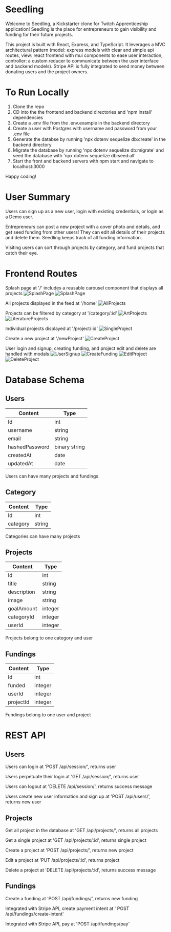 # Seedling
Welcome to Seedling, a Kickstarter clone for Twitch Apprenticeship application! Seedling is the place for entrepreneurs to gain visibility and funding for their future projects. 

This project is built with React, Express, and TypeScript. It leverages a MVC architectural pattern (model: express models with clear and simple api routes, view: react frontend with mui components to ease user interaction, controller: a custom reducer to communicate between the user interface and backend models). Stripe API is fully integrated to send money between donating users and the project owners. 

# To Run Locally

1. Clone the repo
2. CD into the the frontend and backend directories and 'npm install' dependencies
3. Create a .env file from the .env.example in the backend directory
4. Create a user with Postgres with username and password from your .env file
5. Generate the databse by running 'npx dotenv sequelize db:create' in the backend directory 
6. Migrate the database by running 'npx dotenv sequelize db:migrate' and seed the database with 'npx dotenv sequelize db:seed:all'
7. Start the front and backend servers with npm start and navigate to localhost:3000 

Happy coding!

# User Summary 

Users can sign up as a new user, login with existing credentials, or login as a Demo user. 

Entrepreneurs can post a new project with a cover photo and details, and get seed funding from other users! They can edit all details of their projects and delete them. Seedling keeps track of all funding information.

Visiting users can sort through projects by category, and fund projects that catch their eye.

# Frontend Routes

Splash page at '/' includes a reusable carousel component that displays all projects
![SplashPage](https://user-images.githubusercontent.com/85664060/159148497-dce25ac8-f665-4343-8be6-01fcbcf14cbe.png)
![SplashPage](https://user-images.githubusercontent.com/85664060/159148495-bc8d7dba-77fc-4c81-9144-7781d13396b7.png)

All projects displayed in the feed at '/home'
![AllProjects](https://user-images.githubusercontent.com/85664060/159148327-74d77fbf-7108-47bc-a37a-597294d8c990.png)

Projects can be filtered by category at '/category/:id'
![ArtProjects](https://user-images.githubusercontent.com/85664060/159148330-05ddbb2c-b21a-4bf8-ad73-f9ed4e7ea12e.png)
![LiteratureProjects](https://user-images.githubusercontent.com/85664060/159148332-28fbb979-a26c-4ae5-b6b1-1d4a61abdedf.png)

Individual projects displayed at '/project/:id'
![SingleProject](https://user-images.githubusercontent.com/85664060/159148320-1260fbca-54ea-4ef9-8871-8d528ed3c1a1.png)

Create a new project at '/newProject'
![CreateProject](https://user-images.githubusercontent.com/85664060/159148323-1ebeb11e-4b73-4556-91f8-64c9b877b077.png)

User login and signup, creating funding, and project edit and delete are handled with modals
![UserSignup](https://user-images.githubusercontent.com/85664060/159148336-c848ad1b-56b8-47eb-ae3e-7fccb5d70c6b.png)
![CreateFunding](https://user-images.githubusercontent.com/85664060/159148322-273aa1e1-d7ba-49f9-b523-b17859da8fe2.png)
![EditProject](https://user-images.githubusercontent.com/85664060/159148342-3903b3d6-86aa-4a61-9dd2-64289e5ec6b1.png)
![DeleteProject](https://user-images.githubusercontent.com/85664060/159148345-858fc02a-3b4e-43d5-9987-cd790e10f0b4.png)



# Database Schema

## Users
| Content       | Type          |
| ------------- | ------------- |
| Id            | int           |
| username      | string        |
| email         | string        |
| hashedPassword| binary string |
| createdAt     | date          |
| updatedAt     | date          |

Users can have many projects and fundings

## Category
| Content       | Type          |
| ------------- | ------------- |
| Id            | int           |
| category      | string        |

Categories can have many projects

## Projects
| Content       | Type          |
| ------------- | ------------- |
| Id            | int           |
| title         | string        |
| description   | string        |
| image         | string        |
| goalAmount    | integer       |
| categoryId    | integer       |
| userId        | integer       |

Projects belong to one category and user

## Fundings
| Content       | Type          |
| ------------- | ------------- |
| Id            | int           |
| funded        | integer       |
| userId        | integer       |
| projectId     | integer       |

Fundings belong to one user and project

# REST API

## Users
Users can login at 'POST /api/session/', returns user

Users perpetuate their login at 'GET /api/session/', returns user 

Users can logout at 'DELETE /api/session/', returns success message

Users create new user information and sign up at 'POST /api/users/', returns new user

## Projects
Get all project in the database at 'GET /api/projects/', returns all projects

Get a single project at 'GET /api/projects/:id', returns single project

Create a project at 'POST /api/projects/', returns new project

Edit a project at 'PUT /api/projects/:id', returns project

Delete a project at 'DELETE /api/projects/:id', returns success message

## Fundings
Create a funding at 'POST /api/fundings/', returns new funding

Integrated with Stripe API, create payment intent at ' POST /api/fundings/create-intent'

Integrated with Stripe API, pay at 'POST /api/fundings/pay'

